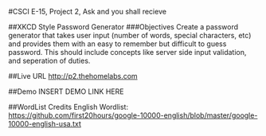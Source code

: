 #CSCI E-15, Project 2, Ask and you shall recieve 

##XKCD Style Password Generator
###Objectives
Create a password generator that takes user input (number of words, special characters, etc) and provides them with an easy to remember but difficult to guess password.
This should include concepts like server side input validation, and seperation of duties.

##Live URL
http://p2.thehomelabs.com

##Demo
INSERT DEMO LINK HERE

##WordList Credits
English Wordlist: https://github.com/first20hours/google-10000-english/blob/master/google-10000-english-usa.txt
